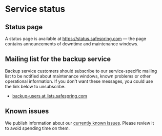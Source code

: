 # Service status

## Status page

A status page is available at https://status.safespring.com — the page contains
announcements of downtime and maintenance windows.

## Mailing list for the backup service

Backup service customers should subscribe to our service-specific mailing list
to be notified about maintenance windows, known problems or other operational
information. If you don't want these messages, you could use the link below to
unsubscribe.

* [backup-users at lists.safespring.com][backup-users]

[backup-users]: https://lists.safespring.com/mailman/listinfo/backup-users

## Known issues

We publish information about our [currently known issues][ki]. Please review it
to avoid spending time on them.

[ki]:known_issues.md
